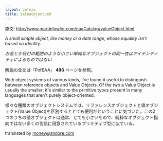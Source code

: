 ```yaml
---
layout: pofeaa
title: ValueObject.md
---
```


原文: http://www.martinfowler.com/eaaCatalog/valueObject.html

*A small simple object, like money or a date range, whose equality isn't based on identity.*

*お金とか日付の範囲のような小さい単純なオブジェクトの同一性はアイデンティティによるものではない*

解説の全文は『PofEAA』 **486** ページを参照。

With object systems of various kinds, I've found it useful to distinguish between reference objects and Value Objects. Of the two a Value Object is usually the smaller; it's similar to the primitive types present in many languages that aren't purely object-oriented.

様々な種類のオブジェクトシステムでは、リファレンスオブジェクトと値オブジェクト(Value Object)を区別するととても便利だということに気づいた。この2つのうちの値オブジェクトは通常、とても小さいもので、純粋なオブジェクト指向ではない多くの言語に用意されているプリミティブ型に似ている。

translated by money@andore.com
